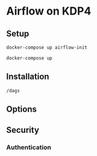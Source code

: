 # Airflow on KDP4

## Setup

`docker-compose up airflow-init`

`docker-compose up`

## Installation

`/dags`

## Options

## Security

### Authentication

